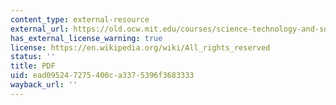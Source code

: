 ```yaml
---
content_type: external-resource
external_url: https://old.ocw.mit.edu/courses/science-technology-and-society/sts-003-the-rise-of-modern-science-fall-2010/readings/MITSTS_003F10_read03_boyle.pdf
has_external_license_warning: true
license: https://en.wikipedia.org/wiki/All_rights_reserved
status: ''
title: PDF
uid: ead09524-7275-400c-a337-5396f3683333
wayback_url: ''
---
```

